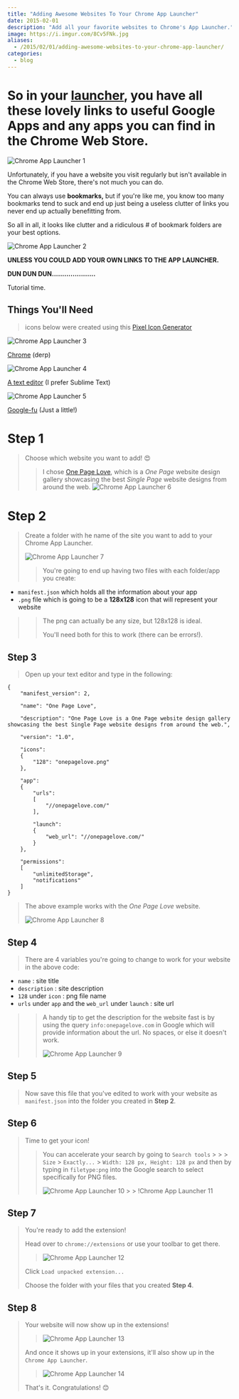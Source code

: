 ```yaml
---
title: "Adding Awesome Websites To Your Chrome App Launcher"
date: 2015-02-01
description: "Add all your favorite websites to Chrome's App Launcher."
image: https://i.imgur.com/8Cv5FNk.jpg
aliases:
  - /2015/02/01/adding-awesome-websites-to-your-chrome-app-launcher/
categories:
  - blog
---
```


# So in your [launcher](https://chrome.google.com/webstore/launcher), you have all these lovely links to useful Google Apps and any apps you can find in the Chrome Web Store.

![Chrome App Launcher 1](https://core0.staticworld.net/images/article/2013/02/applaunchersplash-100026310-orig.png)

Unfortunately, if you have a website you visit regularly but isn't available in the Chrome Web Store, there's not much you can do.

You can always use **bookmarks,** but if you're like me, you know too many bookmarks tend to suck and end up just being a useless clutter of links you never end up actually benefitting from.

So all in all, it looks like clutter and a ridiculous \# of bookmark folders are your best options.

![Chrome App Launcher 2](https://developer.chrome.com/webstore/images/ChromeWebStore_Badge_v2_496x150.png)

**UNLESS YOU COULD ADD YOUR OWN LINKS TO THE APP LAUNCHER.**

**DUN DUN DUN.....................**

Tutorial time.

## Things You'll Need

> icons below were created using this [Pixel Icon Generator](https://www.iconj.com/pixel_icon_generator.php)

![Chrome App Launcher 3](https://lh3.googleusercontent.com/8vyjDjN4q5ylJfTBu3U9losQZH4S8Ogba6oYQxLcSr2Tkb928I3Vv1U3TBD5HKl1VB6jr2L9tQHbVfJ5tKpbAlNcfqZHi2jUhLkHjyWSrEZknIJl3b6JRyDsfYTGIdKvxvEBNSilThKFLCWRzYXtqvSHTsolWi5N2GAaJvXcy1MAVXWomHsIxPGE1WADJPvMkdtyd_mDwy3__rYQ2QNFTTJV1g6CcTKZRL56pVgsnb13oKsawBrDu2hIZYelLvdcj2ogI4yOK8eyzHT6FsjRlDiISPtIVWreKg14VIeRe2QA2TZJtV9QAkr9AVjXzfU9bXsQOyHzEP3xFmmT9LepxSqzOuRUi5s5aR4zdfcbpSmNn6XCC992eXpvZqg6sy5pW1HKMkTqFAivlD8k84WAQuxyxhwrhb4jYUsmgE04ht1XBnwh1DYhG3CAfHxy2NunrAROnBLEh56S4OwWHtRKtwiIGcBeSUphdY3PzL6rgKt_1KBYM5Ss3-N5XJmO1Lhy0Z-z88KG8TK7MXI5p0xhEbS-cNsgOJqYhZAlkc8MZrflBS53_H1pDT-ADjlMULFQZBnzyEfofKPcrkna0HrSQM8eNyRMEpp9Xactsudth7MLTeOu1VL6_kRAwT_F3pw-=s128-no)

[Chrome](https://www.google.com/chrome/) (derp)

![Chrome App Launcher 4](https://lh3.googleusercontent.com/d5OUpcDJWrQ0lkFa4gN4sM-rb37N_BJ5UQYWBIePwwZIxuiloWyFEDKDg1C6_X8Nwd4J7C3L395ZuwK77JrW_hMKs5MVqD5wN2ukERQRYSNjK6V4C6UVgy7dxORESsSRWxr5w9WbAJXT2-x4bdkxzg6A-N5IkXyV89f_c-xDC2EeLwumnPJNrI5Uk5GHbouWtTEp-ysEKk1tH52veluZXEMUncccNmi2tN-haTkOtUUOjbOQ8WZ4ut58Cnr2lAZObDUuV1gYW-UyY66WUEdDSbpQ-N9-eLOvebJ-X0-R3BJ-Iu9qWVU_Nk3WgvOmP-rnvCgwbq6cIJABnjEBDQY2o9uxBxR9UgeD7AK0yyBOOMek-deJ1LVfMmtDP4VFCkpSncYuHJK0uxt3Yk4I4zAliby2QNoMLvxCRXSxEiLpl17A4u6Yx8ixcRtgVt8t6quTfkGpWcWV2CoQQYywR-Nmf0dKsRmwCUpJ97y-HQwW31b5FNP-gLaPsBTXbg_VeP3u2LrpaiVIcSgUf2Hm61bbhKO-MlFz98FD1FgkXwtIXtcMhjHI8aGekSGUhIuvocB7LNLVVn6v3jLEJKioFEk9qF9Nyx0MyBImXREEQWAeYK_H1UvC6W2XVpD6eDWiG06Y=s128-no)

[A text editor](https://www.sublimetext.com/) (I prefer Sublime Text)

![Chrome App Launcher 5](https://lh3.googleusercontent.com/v9ezVM_znueUee2zerARE1_D3Cdz-TaZ5dp9s97DkxYAhsqR3qmiPOmK7SoCj35CHEkgQBfPz3xmxgqaJnOM6LQXbcVL2GqYJbbJwd0mjHF0yxrVVYOaOIA0d-YNNlar4gflePobJ-E41fb9JrkEdzFFoBa0WZA5CXb-mljqbFIkP4thn6KXtnNI7h9RAC3742h5bmO4IhZIb6KOdW7XrjrYi_eA_rpWCdAlxll7MMfxtYCl7myNoVlI1e4n9eGRb_vOzD3cyCZ_iiWbOHn5NhfxojrqNj_-bsToJkULb389D-54OlQ1Wyl0Far2QfzBnaBOdbpJuA3nfXtpWpRvrZ0lwU5x3RLhksC6yxGO71GrCMiQBKA2SWezu0PyL-AsPFPewWUcQKFQ4ys3W8fd-y6O1iAzBtjq6Cgvx4xlpBzcSjYKRPevYxqy_qvWZSZ8e2TsFpeb4zuZHnDN-uWJyivJ8VnoIDttaQ0yus-Dee8xadVtT7TgUbi4fl8Ms0Idv-1Sxw0ahzr1NRm1L1dUil4v9gHbASqUjn619jWzvpsdQSeo79juUY4KGqxRe6VuBj-Y7CVvPnsupFN11qlFuGLBHcpVGM07tQMlByK3RalBzBfpIs-4vL5JlF8Gzf-2=s128-no)

[Google-fu](https://www.urbandictionary.com/define.php?term=google-fu) (Just a little!)

# Step 1

> Choose which website you want to add! 😍
>
> > I chose [One Page Love](https://onepagelove.com/), which is a _One Page_ website design gallery showcasing the best _Single Page_ website designs from around the web. ![Chrome App Launcher 6](https://lh3.googleusercontent.com/BeHXDfo1WRDBRHh4-VbHcd3IUGqldnsuyqnAEZXFn72a4rViZ3UzFUiotYYdw7Pj6y8eeyzUr_LVGKRlQ_7Ahg7sUs4fDj1BBKM2jm9DGjUbYPk-D-Df5rPmAjjRLaZH37_VJ4biBPEXY7ooWLPGz0r6agSnD0vaOy_g72U1kS2f0O4CCSI4bi44Ip_bMAKuJvHw6zzQ6KL0pjZPWhlAFak5n-rAfqCE0YVdGnmGgNtLjQDuEg4x5ddr9vrmnfCRK2iS125M2wFupgaAUN-fLB8_MZVmu_Z2goJ88K90h6J5XMCJyzCBxOeCSb8j77j-oygkdVOL3MEg5wPolsA5oY3TWngQ3HcW9zKyP_Ca2OdLgBWJSIdwpTT4WszXYb6pb_TXQMfh0KCJyd5H_sm9NfQtZ0ZshAwOPLNlPIq5yfQ8H5VigSCqeYvM6mW0wrSiXiS1FbmInna5KU4-vA8qv0SDL7nLvOTJX3GDDq-Hf6fLeQl-TyemURM_mpHaZJ4ft1EPv3xDSFgoKacLJ3UPAszh1OH0EhT8wRXerVA9tUyXID85Ur4GZNPmi8V7T6L-PhhvZ8zQ1CAu2TochfkphN3cW2ZoGprI6IXCkViiwa3fDO_oVJwc3OW4Wti31KsR=w153-h220-no)

# Step 2

> Create a folder with he name of the site you want to add to your Chrome App Launcher.
>
> ![Chrome App Launcher 7](https://lh3.googleusercontent.com/OT_Car3kiMdT_aAfxTdSd41J8WulWfSo9DyGM7vngKB6qBxrfV2uMFi8W_iolckEgwVl-lADt5UW6D213BKB08SgkQEVrYn0ftv61vGM3l-d4j_cw_ys5byhaadmv_6r3Itna4b56k_Lz4gRp-M8xSzQNRL828PUUVorKD_Z4EnbVyXsmQ_3qhzGN9abI6O_ykkUvpZ-zaHVph6Qub1MUJtJZBTBKGYNLMnOECdsLUhETa4kR4hX36YYUfS8a_q7j8VpVm-bjA51QgYUCDgU_JqlwaTTCTebwQFKfwlA_zuF67X9lnaPRc4ays0GsErh4XFbEVnj7Xl1pOLSNBpPgDKbxw4tY_z0WZYELJ-neYjTN7GBxSEiuSt_k7d3uDT3dHYMPDAt0vNyaZsnJ08ewsTr5z4EvIXKfaKij5QXGxh-0vkM4DAEuMV6ltOZ2VylaoFqQZIYpHN2DFO6J4oa2UxH05ya_92hAIbIM83zsVQ4xIMu2zy-iXpq4spXFWDwUnd4It2tqVTkbtvJRPv7Vh_O_icf6YSExjpti8qbL5uOUYRLGsrXWb_EQ0h7UfnSEW2IDY3hTgzttIjfNfyDaSS8WTuzI-ubPFq0xKvr2x9UwqS2N6K25z5EguEok3zn=w616-h631-no)
>
> > You're going to end up having two files with each folder/app you create:

- `manifest.json` which holds all the information about your app
- `.png` file which is going to be a **128x128** icon that will represent your website

> > The png can actually be any size, but 128x128 is ideal.
> >
> > You'll need both for this to work (there can be errors!).

## Step 3

> Open up your text editor and type in the following:

    {
        "manifest_version": 2,

        "name": "One Page Love",

        "description": "One Page Love is a One Page website design gallery showcasing the best Single Page website designs from around the web.",

        "version": "1.0",

        "icons":
        {
            "128": "onepagelove.png"
        },

        "app":
        {
            "urls":
            [
                "//onepagelove.com/"
            ],

            "launch":
            {
                "web_url": "//onepagelove.com/"
            }
        },

        "permissions":
        [
            "unlimitedStorage",
            "notifications"
        ]
    }

> The above example works with the _One Page Love_ website.
>
> ![Chrome App Launcher 8](https://lh3.googleusercontent.com/z_xdtat6ttuek-3l7qfaltm4a0YuJ-12Ou-oK7Sv73GxUVWrxqnX9gYHt1WGBmAoZyVMXMS2KZPmXsn-9ptU0tusi-CxyIGD94AucCOn_TKw7N0orU2tYxcXRAXdPlOijn-ZUW74BWa62bFPR9jMEAiFsnXNflwFqiQrOG212UgXd9fYTHbqXnBU4hBm-zsOXzOC48_sWhnFz1s7gPoJ5BfQYJSn8pa4CF3LuuFozEj8l6jWMfxR8KuyiUqLyyP8W_y6z7wPOBKa2HKf7bK4-yqhw4PSRzsn-L2OX3R5Ow8-EewLyEHC3LEQ9NX_jsTUXK5XMEb5CE5KK6BGMVw9qwDke1Q8kdKqEmGPQcR2ThJjUFv-GDW5nDn_VMxITR2pY3hy0GBHHZLxCOFTHe_jehhhjyNm_4KNyASozpQhzYsabnzHKOT7-jt85n5xeVaAdpATIbLi3PDbB5JwdZxOJNe29X8YqNJZPPl9QADGyT2DpCyb_BToJV0DvXWEYB3nVqVydsNPWY64jcJHSzQ3I8optzhgCe4dVIrrJYAfnlJ5qtFnV4K77o670UiikXmZq8wazQSBD5xjGpnqWVVYg99dLsOnR-zWMWdTyoNL6m4-yh7KzVQfg-Cr9tWS8oGp=w352-h220-no)

## Step 4

> There are 4 variables you're going to change to work for your website in the above code:

- `name` : site title
- `description` : site description
- `128` under `icon` : png file name
- `urls` under `app` and the `web_url` under `launch` : site url

> > A handy tip to get the description for the website fast is by using the query `info:onepagelove.com` in Google which will provide information about the url. No spaces, or else it doesn't work.
> >
> > ![Chrome App Launcher 9](https://lh3.googleusercontent.com/5MyDvrkQEVN-w7vndyvkHEK9NB-Y-HJIpykhuR0IthUpDH3pbWA7n5fpAJ96OAkc4X2AkTCV76xIFNcOio6NUI7_dN1G0pc80DomqKndee12vc65eInoKfj5B4rUooSyO0AOMLCL0RL7RdJfr2Y2FZqi63DUIAQEYyblP6YxJOxXZXfBi5dD_Wk_53JcIjwLvbS8aeIJzEIUXegl_zz-38UCc2j0Dq1Bdb_9XHIXY4AjiDqBEjgIgp3KIzlxrWQgG3mqm2t8WVD3XJ3nQsEex2UDNu63rx1moFFUE7gQaeSFCnqUobvLIHhzSkwp-JpygZHUi62uqZz-dMiLrh6AAfvnBSlYZxGbClARf8wZnKX9UWzjAVUbyUITbvNGehfWRUT5rymqBir2sPTNGQ4aiXXmY-gLq77Unepi3yJFKPpuR0mwUkDglPTUf5K456gQJbHs76GjaTFPElKw0h4zN5F-CeLYNI2e-ZmadHkhunkYR083sZix6cw51hB6-a_NmVCQxOs5cj1JXHx1wyv7rm3n1hbpiLcK-MxuMIvxbKXDIvFwIP-NN9ALc0AUg7ukBEiVTuwjioYqFuM_hTpcHshfA_ONMH2gR8BVcPqZglBeoLDDDF1_-smBpAMY09Xa=w384-h220-no)

## Step 5

> Now save this file that you've edited to work with your website as `manifest.json` into the folder you created in **Step 2**.

## Step 6

> Time to get your icon!
>
> > You can accelerate your search by going to `Search tools` &gt; > > `Size` &gt; `Exactly...` &gt; `Width: 128 px, Height: 128 px` and then by typing in `filetype:png` into the Google search to select specifically for PNG files.
> >
> > ![Chrome App Launcher 10](https://lh3.googleusercontent.com/c2Ojk3KC3hqiRgtem-sOA7n4iKM5IP6a0xH0xTOeE9T-TSMjMT_PByybys7RCgA2ed53xrnY4Qb4Oc3bPAlY3by087CYId5vBjXoCttQyNJQMfnnKmE6albCaYmrR-5aui-xwy8k0RUagNnsCZWNojD2JgXu5E2KZF_5IKEoNF5VP4hf9unJrWouY9ME-hyWiUpo3QeM0qX0oXR6jEx_i-iITpPg-_AFo4DAtxvbkjJA6mKqpgu_lBdS9OEVM2VjY3hceyyD8BqgFaWUyNv9vszIodywzRCHprgQuyBVUCt-fbZc6wHyOiWBACasfDKrQmMXbWK-piU2kGU2AyHm-ZrP2IluCVlrwdhwMXc24vkaBBn71Vl2NMLy-gXaXCxLJ4zSCCGwQVPRSLJTpVACSjeGR8UNfABkLB64k7hd0moqsoLfEbxB6zDidsHky-rJU6IJiTu0eqrodXcU6fqOZCZAX1gV5gFYAmtko_eBwlRyvvDmCpkDP5AhTcYCHQd9F78p5Fkwlq0G7rT2XRuLf0OOp6q8A9rbgU4zjLWkplwb0pU4TWYIqXDbBEHbP2qwbAh1P-IJG1YOyaTOayLFfbo4Qnly_VvIidkgpOQQDLN7BevccOUEh-c-usmk9Tnn=w783-h155-no) > > !Chrome App Launcher 11[](https://lh3.googleusercontent.com/ihygRVbvUBHJ5YzkSFPRUM4wFtwWiZP1wLWaPwyhdMp3U10EedL3PrexH9E8t6jL0Yz8svju8AkVTrgeG_2ap4YOVeiv0Vct3Kc1lVubaRv3Y-YAmDg9JZKWwqH2RoaI_F6h-68v-Z9vt7FmigGCuDh7izNfqakgLBVC_dbcdOFBm1Tzjd5VB8GyFq0Yu1F5i1XGiAiqdj2PTHwjQ9PI2k3XWRE-fw539qX2yst-fhf5L1hoZoX8GO6rfO7nQnmMbCsIVnoJcaPSZGHxPFlGrz3vkPrR01PLnv78I4R02tSl9TUisdSQ0k1J8xq9ybP8R6gqHGQkJPPjH2ZYYcVGdL0Pn51YyEZlbpDV9oI9t0gC-qYLIjGnRLPgHMly1Xyjx9N_hNxgvi65dL1G__UefrzZMbB7-Zl48PLm9WNwjtProOD6koH-GhbsN6It67mG-qSMj4TvMRIlh8nZ5oG-b0sbnlmJvM7Y2IdFgvLuDjtyoJoLbGcWFq1fjpWdH-_9ioO9LyAOwdJ25CxQwO-4QQ4T2RmU4klG3mf7igOHgrTCGAPr83E0_5Ul7O7Ge5W92N-zQG-5V_POTTPwoKLE97gK2VRfaO6gOuuMhP0KH0obClg77F-hQS0j9VdwCMXC=w396-h220-no)

## Step 7

> You're ready to add the extension!
>
> Head over to `chrome://extensions` or use your toolbar to get there.
>
> > ![Chrome App Launcher 12](https://lh3.googleusercontent.com/ykil7et4DWoYb9pFzdWr1r5e8ipxsmO9nVSqQPLkV3lC6S3lD4WDDCOlZcvvuWGOjzIgi4Felc-f_trwVBKb_1Szef6s0j4tivePIEb0t0CyYsZSY1P-9nheKue6VfvCywlym_QwA7TxXyRsq-nWpgKDucBqfufVdIapOMFVwU56RuvFgIynlt9ua4AxYkYLMUmDUABTF7d4kXw8aADiKa-uoGescTMINU-HaOSFhf8ZJ5CWUR4huT4cY5sn3E8707_KIKMvb0iQSsz3yBpcVKxlgNzwA5JKQyRITkVwDyYg0fWfZrJUw4YzpAOZ2PWf5lB_J-KNWfrpCh05r_-fJRJHofkDLgdJwOiz-ZiUv3aegKSOM03ALlw86W-O1lS-w6HoZvONZnWOWB2iVFDzsp8kDxt88Mci4PnvBiSz87X5me1CFjv0l1gSD9MrChP655Y0kjPXqVSm7pUc_4JexQHJfznUqKLJCTQ7inguxo7Bm-z6Tqenm0xmKD9q_Uo69J_cPvA4YmQjF4k_Jqfl1f2yKqaV4liCuWpMAZ8zvW8D4YIg3jMh0R4G-ZDbQs8prpxHU6L9lwjXYWX8evnMHdq0GJVTAZFWpUtxuYMBvapl8dWT6roVQYukQTn0YwPj=w1033-h190-no)
>
> Click `Load unpacked extension...`
>
> Choose the folder with your files that you created **Step 4**.

## Step 8

> Your website will now show up in the extensions!
>
> > ![Chrome App Launcher 13](https://lh3.googleusercontent.com/WWPoKKen0JfRsIiszG7J-XlvbsuFmSHu9IurQZUwMuZDokBFVdjoreuo8lByWNDx7AjjcF4gDuhgiyp8tp9Y6YCAINWNejA4rikCWILmPoDgbwisNLolch_c4gPwvv5RWQ03QbI3YD8Z2O-WtVu2ld-BBzrMvW5nfpTE60EUnTeQXwS3NfK3Eq46Uks45DaI2BliUrmxGP0sJBbgj7BsSo-km9gexUm-K2XuhEq_NIUupwWdmkqj-cE4wgBQ3mqWveAbl6r1k-oPJVwQGuK7LDTHfmL6FVyGUsR9RjYqgZtx7qa-JXE8TNaRIjtLZMmgISaAIIrNuleYQc9yq247BC98D90uS1hisNsAy-226e93sYEi2okUke1BqCABO_-1cOm45od05YJmpZ3-Nrpl0gZM3uDFqozuLfiHoqMFQF8Llshwsdyj1SiERW8plSd7CK8aCPKG0d1QYTzZQNsuPClgVBhq3n7qXq3FtxThMyNKt-TwpvP4nSN_JNZa78OqV2_U1hg25KEC0nISFepHNrWg_LdPEclpL26jYE0-5zDbBuO02qLgye7Gq0NQRfCVt8rXdEUU0CgWFeh6Lc9b8QDtATzY8F9vlpK0Q2RWHvgJ2AY8aMTNk9jX0UO8Sl5N=w676-h176-no)
>
> And once it shows up in your extensions, it'll also show up in the `Chrome App Launcher`.
>
> > ![Chrome App Launcher 14](https://lh3.googleusercontent.com/f9FCVzME0pAOQ9L8ajRqG4Nbv60Lg-PrFRL94muW72Uv5Y4bPXYJGvVXVbqRlu3B3lRibuvTJKedYjCpR5vDx1UrPHkU_gsmeEPkdYK5sFqSCztEmD9qyC_IGXn72GxA0lzxhV7EOnEr7BhpUhSFbRv1zQAlY-HvdmJQ21yPDX50nUpuKDkNVDxW1p8DN8pdTTC-vImupT6yDASR8eY-bKLU1cZGmMSsPF03rkmNggqZs4yF6jmVBFSRfE0cRE1UG-LN3Ng9R83jjyVUzTYHTyvKg7sTMzbNpWgcjttkU9YpzDCXvO8yZqc6GfrnIgHU-5vXgrx9Y96FZ5-MLkjr_9oYVSpTnOjwJuHYGvjLH9ziRreVsbFbTqJTbBzZkLrGSmYrsMwMaBO1e4u3gSJ5INzPH7WGF-JFMSpMIpUYMv6NG5YkB5uYB-9bvtSqIaqDRX1VF1durWNtAhFgvKAODTM32SS9TZaGDUjaDfci8dMeYZjDBXx2H1NMqPV8MWVAVa_ofYtjxVfMpAjXq-FA-6f3l5w8pXXQcq27Lt36INoKJZDUjMmtm8e8i5mzKbU6tAVGW8IBSSDb7leAIrLzMWBmmbMJ1k41_1ZfZ1u_8w3L-6l_bSf6k6CGviVyuKAb=w395-h643-no)
>
> That's it. Congratulations! 😊
